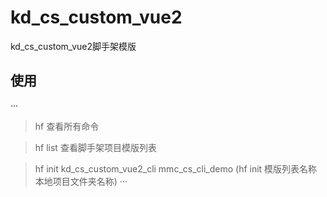 # kd_cs_custom_vue2
kd_cs_custom_vue2脚手架模版

## 使用
···
> hf
查看所有命令

> hf list
查看脚手架项目模版列表

> hf init kd_cs_custom_vue2_cli mmc_cs_cli_demo 
(hf init 模版列表名称  本地项目文件夹名称)
···
